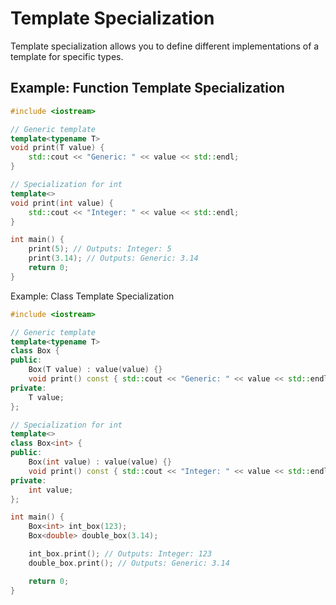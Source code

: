 # Template Specialization

Template specialization allows you to define different implementations of a template for specific types.

## Example: Function Template Specialization

```cpp
#include <iostream>

// Generic template
template<typename T>
void print(T value) {
    std::cout << "Generic: " << value << std::endl;
}

// Specialization for int
template<>
void print(int value) {
    std::cout << "Integer: " << value << std::endl;
}

int main() {
    print(5); // Outputs: Integer: 5
    print(3.14); // Outputs: Generic: 3.14
    return 0;
}
```

Example: Class Template Specialization

```cpp
#include <iostream>

// Generic template
template<typename T>
class Box {
public:
    Box(T value) : value(value) {}
    void print() const { std::cout << "Generic: " << value << std::endl; }
private:
    T value;
};

// Specialization for int
template<>
class Box<int> {
public:
    Box(int value) : value(value) {}
    void print() const { std::cout << "Integer: " << value << std::endl; }
private:
    int value;
};

int main() {
    Box<int> int_box(123);
    Box<double> double_box(3.14);

    int_box.print(); // Outputs: Integer: 123
    double_box.print(); // Outputs: Generic: 3.14

    return 0;
}
```
